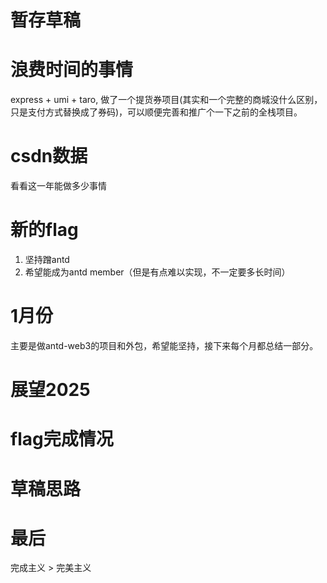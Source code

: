 # 暂存草稿

# 浪费时间的事情

express + umi + taro, 做了一个提货券项目(其实和一个完整的商城没什么区别，只是支付方式替换成了券码)，可以顺便完善和推广个一下之前的全栈项目。

# csdn数据

看看这一年能做多少事情

# 新的flag

1. 坚持蹭antd
2. 希望能成为antd member（但是有点难以实现，不一定要多长时间）

# 1月份

主要是做antd-web3的项目和外包，希望能坚持，接下来每个月都总结一部分。

# 展望2025

# flag完成情况

# 草稿思路

# 最后

完成主义 > 完美主义
